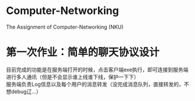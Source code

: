 # Computer-Networking
The Assignment of Computer-Networking (NKU)

# 第一次作业：简单的聊天协议设计
目前完成的功能是在服务端打开的时候，点击客户端exe执行，即可连接到服务端进行多人通讯（但是不会显示谁上线谁下线，保护一下下） \
服务端负责Log信息以及每个用户的消息转发（没完成消息队列，直接转发的，不想debug辽...）
